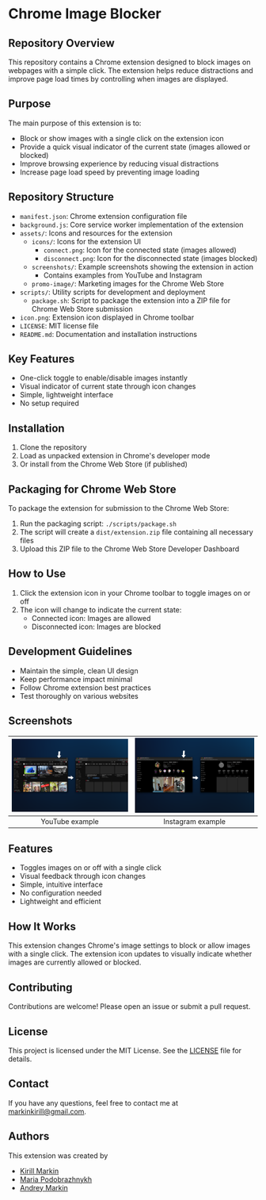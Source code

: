 # Chrome Image Blocker

## Repository Overview
This repository contains a Chrome extension designed to block images on webpages with a simple click. The extension helps reduce distractions and improve page load times by controlling when images are displayed.

## Purpose
The main purpose of this extension is to:
- Block or show images with a single click on the extension icon
- Provide a quick visual indicator of the current state (images allowed or blocked)
- Improve browsing experience by reducing visual distractions
- Increase page load speed by preventing image loading

## Repository Structure
- `manifest.json`: Chrome extension configuration file
- `background.js`: Core service worker implementation of the extension
- `assets/`: Icons and resources for the extension
  - `icons/`: Icons for the extension UI
    - `connect.png`: Icon for the connected state (images allowed)
    - `disconnect.png`: Icon for the disconnected state (images blocked)
  - `screenshots/`: Example screenshots showing the extension in action
    - Contains examples from YouTube and Instagram
  - `promo-image/`: Marketing images for the Chrome Web Store
- `scripts/`: Utility scripts for development and deployment
  - `package.sh`: Script to package the extension into a ZIP file for Chrome Web Store submission
- `icon.png`: Extension icon displayed in Chrome toolbar
- `LICENSE`: MIT license file
- `README.md`: Documentation and installation instructions

## Key Features
- One-click toggle to enable/disable images instantly
- Visual indicator of current state through icon changes
- Simple, lightweight interface
- No setup required

## Installation
1. Clone the repository
2. Load as unpacked extension in Chrome's developer mode
3. Or install from the Chrome Web Store (if published)

## Packaging for Chrome Web Store
To package the extension for submission to the Chrome Web Store:
1. Run the packaging script: `./scripts/package.sh`
2. The script will create a `dist/extension.zip` file containing all necessary files
3. Upload this ZIP file to the Chrome Web Store Developer Dashboard

## How to Use
1. Click the extension icon in your Chrome toolbar to toggle images on or off
2. The icon will change to indicate the current state:
   - Connected icon: Images are allowed
   - Disconnected icon: Images are blocked

## Development Guidelines
- Maintain the simple, clean UI design
- Keep performance impact minimal
- Follow Chrome extension best practices
- Test thoroughly on various websites

## Screenshots

| ![YouTube example](/assets/screenshots/screenshots-1.png) | ![Instagram example](/assets/screenshots/screenshots-2.png) |
|:---------------------------------------------:|:---------------------------------------------:|
| YouTube example                                  | Instagram example                                  |

## Features

- Toggles images on or off with a single click
- Visual feedback through icon changes
- Simple, intuitive interface
- No configuration needed
- Lightweight and efficient

## How It Works

This extension changes Chrome's image settings to block or allow images with a single click. The extension icon updates to visually indicate whether images are currently allowed or blocked.

## Contributing

Contributions are welcome! Please open an issue or submit a pull request.

## License

This project is licensed under the MIT License. See the [LICENSE](LICENSE) file for details.

## Contact

If you have any questions, feel free to contact me at [markinkirill@gmail.com](mailto:markinkirill@gmail.com).

## Authors

This extension was created by 
- [Kirill Markin](https://kirill-markin.com/)
- [Maria Podobrazhnykh](https://www.linkedin.com/in/maria-podobrazhnykh/)
- [Andrey Markin](https://andrey-markin.com/)
